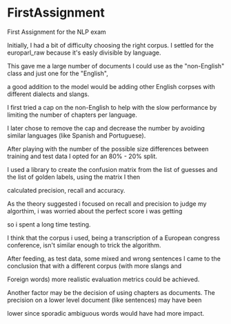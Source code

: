 # FirstAssignment

First Assignment for the NLP exam 


Initially, I had a bit of difficulty choosing the right corpus. I settled for the europarl_raw because it's easly divisible by language. 

This gave me a large number of documents I could use as the "non-English" class and just one for the "English", 

a good addition to the model would be adding other English corpses with different dialects and slangs. 

I first tried a cap on the non-English to help with the slow performance by limiting the number of chapters per language.

I later chose to remove the cap and decrease the number by avoiding similar languages (like Spanish and Portuguese).


After playing with the number of the possible size differences between training and test data I opted for an 80% - 20% split.


I used a library to create the confusion matrix from the list of guesses and the list of golden labels, using the matrix I then

calculated precision, recall and accuracy.

As the theory suggested i focused on recall and precision to judge my algorthim, i was worried about the perfect score i was getting 

so i spent a long time testing.

I think that the corpus i used, being a transcription of a European congress conference, isn't similar enough to trick the algorithm. 

After feeding, as test data, some mixed and wrong sentences I came to the conclusion that with a different corpus (with more slangs and 

Foreign words) more realistic evaluation metrics could be achieved.

Another factor may be the decision of using chapters as documents. The precision on a lower level document (like sentences) may have been 

lower since sporadic ambiguous words would have had more impact.
